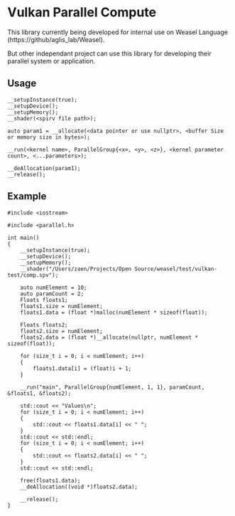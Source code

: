 # Vulkan Parallel Compute

This library currently being developed for internal use on Weasel Language (https://github/aglis_lab/Weasel).

But other independant project can use this library for developing their parallel system or application.


## Usage

    __setupInstance(true);
    __setupDevice();
    __setupMemory();
    __shader(<spirv file path>);

    auto param1 = __allocate(<data pointer or use nullptr>, <buffer Size or memory size in bytes>);

    __run(<kernel name>, ParallelGroup{<x>, <y>, <z>}, <kernel parameter count>, <...parameters>);

    __deAllocation(param1);
    __release();

## Example

    #include <iostream>

    #include <parallel.h>

    int main()
    {
        __setupInstance(true);
        __setupDevice();
        __setupMemory();
        __shader("/Users/zaen/Projects/Open Source/weasel/test/vulkan-test/comp.spv");

        auto numElement = 10;
        auto paramCount = 2;
        Floats floats1;
        floats1.size = numElement;
        floats1.data = (float *)malloc(numElement * sizeof(float));

        Floats floats2;
        floats2.size = numElement;
        floats2.data = (float *)__allocate(nullptr, numElement * sizeof(float));

        for (size_t i = 0; i < numElement; i++)
        {
            floats1.data[i] = (float)i + 1;
        }

        __run("main", ParallelGroup{numElement, 1, 1}, paramCount, &floats1, &floats2);

        std::cout << "Values\n";
        for (size_t i = 0; i < numElement; i++)
        {
            std::cout << floats1.data[i] << " ";
        }
        std::cout << std::endl;
        for (size_t i = 0; i < numElement; i++)
        {
            std::cout << floats2.data[i] << " ";
        }
        std::cout << std::endl;

        free(floats1.data);
        __deAllocation((void *)floats2.data);

        __release();
    }
